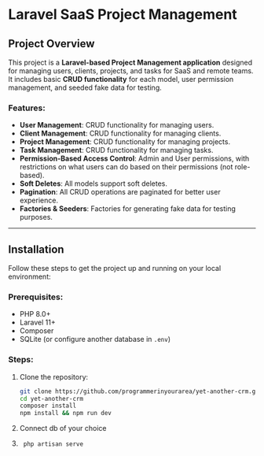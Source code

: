 # Laravel SaaS Project Management

## Project Overview

This project is a **Laravel-based Project Management application** designed for managing users, clients, projects, and tasks for SaaS and remote teams. It includes basic **CRUD functionality** for each model, user permission management, and seeded fake data for testing.

### Features:
- **User Management**: CRUD functionality for managing users.
- **Client Management**: CRUD functionality for managing clients.
- **Project Management**: CRUD functionality for managing projects.
- **Task Management**: CRUD functionality for managing tasks.
- **Permission-Based Access Control**: Admin and User permissions, with restrictions on what users can do based on their permissions (not role-based).
- **Soft Deletes**: All models support soft deletes.
- **Pagination**: All CRUD operations are paginated for better user experience.
- **Factories & Seeders**: Factories for generating fake data for testing purposes.

---

## Installation

Follow these steps to get the project up and running on your local environment:

### Prerequisites:
- PHP 8.0+ 
- Laravel 11+
- Composer
- SQLite (or configure another database in `.env`)

### Steps:

1. Clone the repository:

   ```bash
   git clone https://github.com/programmerinyourarea/yet-another-crm.git
   cd yet-another-crm
   composer install
   npm install && npm run dev
   ```
2. Connect db of your choice

3. ```bash
    php artisan serve
    ```